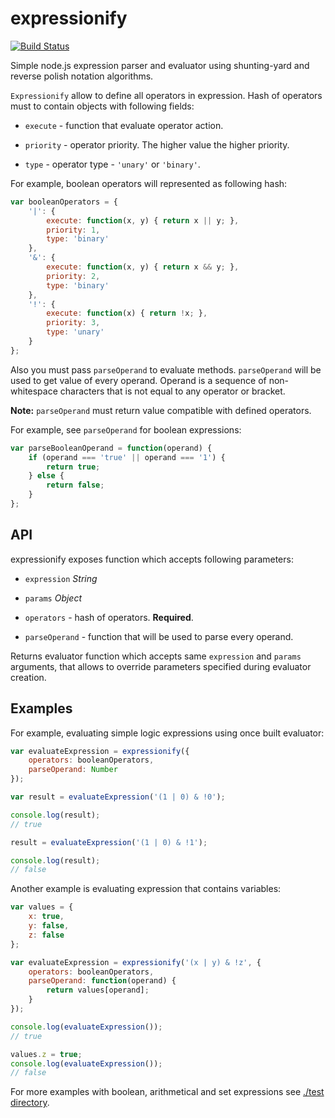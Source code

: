 
# expressionify

[![Build Status](https://travis-ci.org/2do2go/expressionify.svg?branch=master)](https://travis-ci.org/2do2go/expressionify)

Simple node.js expression parser and evaluator using shunting-yard and reverse
polish notation algorithms.

`Expressionify` allow to define all operators in expression. Hash of operators
must to contain objects with following fields:

* `execute` - function that evaluate operator action.

* `priority` - operator priority. The higher value the higher priority.

* `type` - operator type - `'unary'` or `'binary'`.

For example, boolean operators will represented as following hash:

```js
var booleanOperators = {
	'|': {
		execute: function(x, y) { return x || y; },
		priority: 1,
		type: 'binary'
	},
	'&': {
		execute: function(x, y) { return x && y; },
		priority: 2,
		type: 'binary'
	},
	'!': {
		execute: function(x) { return !x; },
		priority: 3,
		type: 'unary'
	}
};
```

Also you must pass `parseOperand` to evaluate methods. `parseOperand` will be
used to get value of every operand. Operand is a sequence of non-whitespace
characters that is not equal to any operator or bracket.

**Note:** `parseOperand` must return value compatible with defined operators.

For example, see `parseOperand` for boolean expressions:

```js
var parseBooleanOperand = function(operand) {
	if (operand === 'true' || operand === '1') {
		return true;
	} else {
		return false;
	}
};
```


## API

expressionify exposes function which accepts following parameters:

* `expression` *String*

* `params` *Object*

 * `operators` - hash of operators. **Required**.

 * `parseOperand` - function that will be used to parse every operand.

Returns evaluator function which accepts same `expression` and `params`
arguments, that allows to override parameters specified during evaluator
creation.


## Examples

For example, evaluating simple logic expressions using once built evaluator:

```js
var evaluateExpression = expressionify({
	operators: booleanOperators,
	parseOperand: Number
});

var result = evaluateExpression('(1 | 0) & !0');

console.log(result);
// true

result = evaluateExpression('(1 | 0) & !1');

console.log(result);
// false
```

Another example is evaluating expression that contains variables:

```js
var values = {
	x: true,
	y: false,
	z: false
};

var evaluateExpression = expressionify('(x | y) & !z', {
	operators: booleanOperators,
	parseOperand: function(operand) {
		return values[operand];
	}
});

console.log(evaluateExpression());
// true

values.z = true;
console.log(evaluateExpression());
// false
```

For more examples with boolean, arithmetical and set expressions see [./test directory](./test).